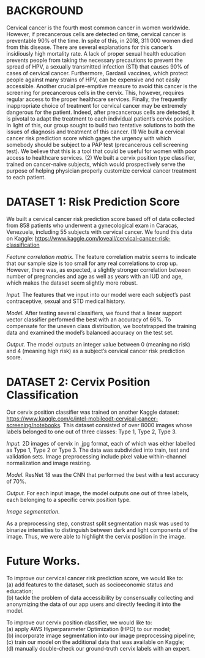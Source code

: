 # BACKGROUND 

Cervical cancer is the fourth most common cancer in women worldwide. However, if precancerous cells are detected on time, cervical cancer is preventable 90% of the time. In spite of this, in 2018, 311 000 women died from this disease. There are several explanations for this cancer’s insidiously high mortality rate. A lack of proper sexual health education prevents people from taking the necessary precautions to prevent the spread of HPV, a sexually transmitted infection (STI) that causes 90% of cases of cervical cancer. Furthermore, Gardasil vaccines, which protect people against many strains of HPV, can be expensive and not easily accessible. Another crucial pre-emptive measure to avoid this cancer is the screening for precancerous cells in the cervix. This, however, requires regular access to the proper healthcare services. Finally, the frequently inappropriate choice of treatment for cervical cancer may be extremely dangerous for the patient. Indeed, after precancerous cells are detected, it is pivotal to adapt the treatment to each individual patient’s cervix position. In light of this, our group sought to build two tentative solutions to both the issues of diagnosis and treatment of this cancer. (1) We built a cervical cancer risk prediction score which gages the urgency with which somebody should be subject to a PAP test (precancerous cell screening test). We believe that this is a tool that could be useful for women with poor access to healthcare services. (2) We built a cervix position type classifier, trained on cancer-naive subjects, which would prospectively serve the purpose of helping physician properly customize cervical cancer treatment to each patient.

# DATASET 1: Risk Prediction Score

We built a cervical cancer risk prediction score based off of data collected from 858 patients who underwent a gynecological exam in Caracas, Venezuela, including 55 subjects with cervical cancer. We found this data on Kaggle: https://www.kaggle.com/loveall/cervical-cancer-risk-classification

*Feature correlation matrix.* The feature correlation matrix seems to indicate that our sample size is too small for any real correlations to crop up. However, there was, as expected, a slightly stronger correlation between number of pregnancies and age as well as years with an IUD and age, which makes the dataset seem slightly more robust.

*Input.* The features that we input into our model were each subject’s past contraceptive, sexual and STD medical history.



*Model.* After testing several classifiers, we found that a linear support vector classifier performed the best with an accuracy of 66%. To compensate for the uneven class distribution, we bootstrapped the training data and examined the model’s balanced accuracy on the test set.

*Output.* The model outputs an integer value between 0 (meaning no risk) and 4 (meaning high risk) as a subject’s cervical cancer risk prediction score.

# DATASET 2: Cervix Position Classification

Our cervix position classifier was trained on another Kaggle dataset: https://www.kaggle.com/c/intel-mobileodt-cervical-cancer-screening/notebooks. This dataset consisted of over 8000 images whose labels belonged to one out of three classes: Type 1, Type 2, Type 3.

*Input.* 2D images of cervix in .jpg format, each of which was either labelled as Type 1, Type 2 or Type 3. The data was subdivided into train, test and validation sets. Image preprocessing include pixel value within-channel normalization and image resizing.

*Model.* ResNet 18 was the CNN that performed the best with a test accuracy of 70%.

*Output.* For each input image, the model outputs one out of three labels, each belonging to a specific cervix position type. 

*Image segmentation.*

As a preprocessing step, constrast split segmentation mask was used to binarize intensities to distinguish between dark and light components of the image. Thus, we were able to highlight the cervix position in the image. 

# Future Works.

To improve our cervical cancer risk prediction score, we would like to:\
  (a) add features to the dataset, such as socioeconomic status and education;\
  (b) tackle the problem of data accessibility by consensually collecting and anonymizing the data of our app users and directly feeding it into the model.
  
To improve our cervix position classifier, we would like to:\
  (a) apply AWS Hyperparameter Optimization (HPO) to our model;\
  (b) incorporate image segmentation into our image preprocessing pipeline;\
  (c) train our model on the additional data that was available on Kaggle;\
  (d) manually double-check our ground-truth cervix labels with an expert.

